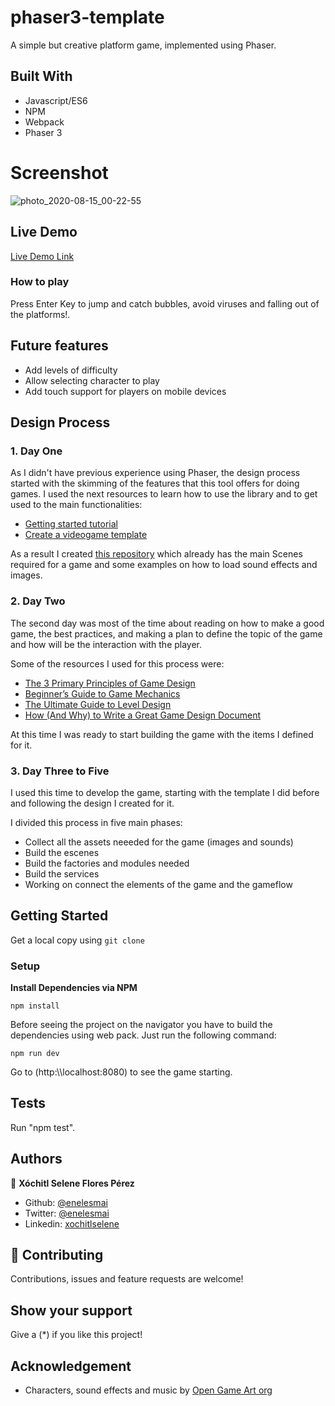 # phaser3-template
A simple but creative platform game, implemented using Phaser. 


## Built With

- Javascript/ES6
- NPM
- Webpack
- Phaser 3


# Screenshot
![photo_2020-08-15_00-22-55](https://user-images.githubusercontent.com/5160907/90306006-430eff00-de8e-11ea-9d57-9ccb82bd503d.jpg)


## Live Demo

[Live Demo Link](https://sad-fermat-b5a048.netlify.app/)


### How to play

Press Enter Key to jump and catch bubbles, avoid viruses and falling out of the platforms!.


## Future features
* Add levels of difficulty
* Allow selecting character to play
* Add touch support for players on mobile devices


## Design Process

### 1. Day One
As I didn't have previous experience using Phaser, the design process started with the skimming of the features that this tool offers for doing games. I used the next resources to learn how to use the library and to get used to the main functionalities:

* [Getting started tutorial](http://phaser.io/tutorials/making-your-first-phaser-3-game/part1)
* [Create a videogame template](https://phasertutorials.com/creating-a-phaser-3-template-part-1/)

As a result I created [this repository](https://github.com/enelesmai/phaser3-template) which already has the main Scenes required for a game and some examples on how to load sound effects and images. 

### 2. Day Two
The second day was most of the time about reading on how to make a good game, the best practices, and making a plan to define the topic of the game and how will be the interaction with the player.

Some of the resources I used for this process were:

* [The 3 Primary Principles of Game Design](https://www.gamedesigning.org/learn/game-design-principles/)
* [Beginner’s Guide to Game Mechanics](https://www.gamedesigning.org/learn/basic-game-mechanics/)
* [The Ultimate Guide to Level Design](https://www.gamedesigning.org/learn/level-design/)
* [How (And Why) to Write a Great Game Design Document](https://gamedevelopment.tutsplus.com/articles/how-and-why-to-write-a-great-game-design-document--cms-23545)

At this time I was ready to start building the game with the items I defined for it.

### 3. Day Three to Five
I used this time to develop the game, starting with the template I did before and following the design I created for it.

I divided this process in five main phases:
* Collect all the assets neeeded for the game (images and sounds)
* Build the escenes
* Build the factories and modules needed
* Build the services
* Working on connect the elements of the game and the gameflow

## Getting Started

Get a local copy using `git clone`

### Setup

**Install Dependencies via NPM**

    npm install

Before seeing the project on the navigator you have to build the dependencies using web pack. Just run the following command:

    npm run dev

Go to (http:\\\\localhost:8080) to see the game starting.

## Tests

Run "npm test".


## Authors

👤 **Xóchitl Selene Flores Pérez**

- Github: [@enelesmai](https://github.com/enelesmai)
- Twitter: [@enelesmai](https://twitter.com/enelesmai)
- Linkedin: [xochitlselene](https://linkedin.com/in/xochitlselene)


## 🤝 Contributing

Contributions, issues and feature requests are welcome!


## Show your support

Give a (*) if you like this project!


## Acknowledgement

* Characters, sound effects and music by [Open Game Art org](https://opengameart.org/)